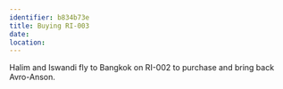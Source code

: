 ```yaml
---
identifier: b834b73e
title: Buying RI-003
date:  
location: 
---
```


Halim and Iswandi fly to Bangkok on RI-002 to purchase and bring back
Avro-Anson.
